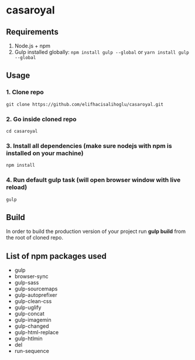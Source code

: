 # casaroyal

## Requirements

1. Node.js + npm
2. Gulp installed globally: `npm install gulp --global` or `yarn install gulp --global`

## Usage

### 1. Clone repo
```
git clone https://github.com/elifhacisalihoglu/casaroyal.git
```

### 2. Go inside cloned repo
```
cd casaroyal
```

### 3. Install all dependencies (make sure nodejs with npm is installed on your machine)
```
npm install
```

### 4. Run default gulp task (will open browser window with live reload)
```
gulp
```

## Build 

In order to build the production version of your project run __gulp build__ from the root of cloned repo.

## List of npm packages used

- gulp
- browser-sync
- gulp-sass
- gulp-sourcemaps
- gulp-autoprefixer
- gulp-clean-css
- gulp-uglify
- gulp-concat
- gulp-imagemin
- gulp-changed
- gulp-html-replace
- gulp-htlmin
- del
- run-sequence